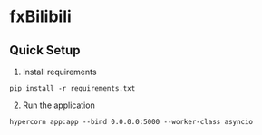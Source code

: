 # fxBilibili

## Quick Setup

1. Install requirements

`pip install -r requirements.txt`

2. Run the application

`hypercorn app:app --bind 0.0.0.0:5000 --worker-class asyncio`
